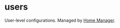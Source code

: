 # users

User-level configurations. Managed by [Home Manager](https://nixos.wiki/wiki/Home_Manager).
